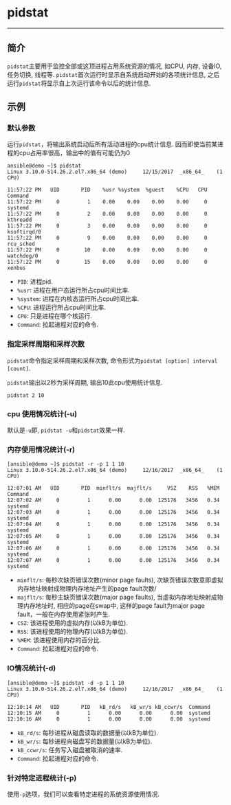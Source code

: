# pidstat

---

## 简介

`pidstat`主要用于监控全部或这顶进程占用系统资源的情况, 如CPU, 内存, 设备IO, 任务切换, 线程等.
`pidstat`首次运行时显示自系统启动开始的各项统计信息, 之后运行`pidstat`将显示自上次运行该命令以后的统计信息. 

## 示例

### 默认参数

运行`pidstat`，将输出系统启动后所有活动进程的cpu统计信息. 因而即使当前某进程的cpu占用率很高，输出中的值有可能仍为0

```
ansible@demo ~]$ pidstat
Linux 3.10.0-514.26.2.el7.x86_64 (demo) 	12/15/2017 	_x86_64_	(1 CPU)

11:57:22 PM   UID       PID    %usr %system  %guest    %CPU   CPU  Command
11:57:22 PM     0         1    0.00    0.00    0.00    0.00     0  systemd
11:57:22 PM     0         2    0.00    0.00    0.00    0.00     0  kthreadd
11:57:22 PM     0         3    0.00    0.00    0.00    0.00     0  ksoftirqd/0
11:57:22 PM     0         9    0.00    0.00    0.00    0.00     0  rcu_sched
11:57:22 PM     0        10    0.00    0.00    0.00    0.00     0  watchdog/0
11:57:22 PM     0        15    0.00    0.00    0.00    0.00     0  xenbus
```

* `PID`: 进程pid.
* `%usr`: 进程在用户态运行所占cpu时间比率.
* `%system`: 进程在内核态运行所占cpu时间比率.
* `%CPU`: 进程运行所占cpu时间比率.
* `CPU`: 只是进程在哪个核运行.
* `Command`: 拉起进程对应的命令.

### 指定采样周期和采样次数

`pidstat`命令指定采样周期和采样次数, 命令形式为`pidstat [option] interval [count]`.

`pidstat`输出以2秒为采样周期, 输出10此cpu使用统计信息.

```
pidstat 2 10
```

### cpu 使用情况统计(-u)

默认是`-u`即, `pidstat -u`和`pidstat`效果一样.

### 内存使用情况统计(-r)

```
[ansible@demo ~]$ pidstat -r -p 1 1 10
Linux 3.10.0-514.26.2.el7.x86_64 (demo) 	12/16/2017 	_x86_64_	(1 CPU)

12:07:01 AM   UID       PID  minflt/s  majflt/s     VSZ    RSS   %MEM  Command
12:07:02 AM     0         1      0.00      0.00  125176   3456   0.34  systemd
12:07:03 AM     0         1      0.00      0.00  125176   3456   0.34  systemd
12:07:04 AM     0         1      0.00      0.00  125176   3456   0.34  systemd
12:07:05 AM     0         1      0.00      0.00  125176   3456   0.34  systemd
12:07:06 AM     0         1      0.00      0.00  125176   3456   0.34  systemd
12:07:07 AM     0         1      0.00      0.00  125176   3456   0.34  systemd
```

* `minflt/s`: 每秒次缺页错误次数(minor page faults), 次缺页错误次数意即虚拟内存地址映射成物理内存地址产生的page fault次数/
* `majflt/s`: 每秒主缺页错误次数(major page faults), 当虚拟内存地址映射成物理内存地址时, 相应的page在swap中, 这样的page fault为major page fault，一般在内存使用紧张时产生.
* `CSZ`: 该进程使用的虚拟内存(以kB为单位).
* `RSS`: 该进程使用的物理内存(以kB为单位).
* `%MEM`: 该进程使用内存的百分比.
* `Command`: 拉起进程对应的命令.

### IO情况统计(-d)

```
[ansible@demo ~]$ pidstat -d -p 1 1 10
Linux 3.10.0-514.26.2.el7.x86_64 (demo) 	12/16/2017 	_x86_64_	(1 CPU)

12:10:14 AM   UID       PID   kB_rd/s   kB_wr/s kB_ccwr/s  Command
12:10:15 AM     0         1      0.00      0.00      0.00  systemd
12:10:16 AM     0         1      0.00      0.00      0.00  systemd
```

* `kB_rd/s`: 每秒进程从磁盘读取的数据量(以kB为单位).
* `kB_wr/s`: 每秒进程向磁盘写的数据量(以kB为单位).
* `kB_ccwr/s`: 任务写入磁盘被取消的速率.
* `Command`: 拉起进程对应的命令.

### 针对特定进程统计(-p)

使用`-p`选项，我们可以查看特定进程的系统资源使用情况.